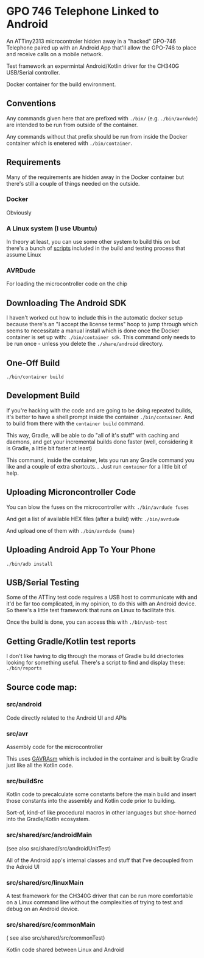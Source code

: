 # GPO 746 Telephone Linked to Android

An ATTiny2313 microcontroler hidden away in a "hacked" GPO-746 Telephone
paired up with an Android App that'll allow the GPO-746 to place and receive
calls on a mobile network.

Test framework an expermintal Android/Kotlin driver for the CH340G USB/Serial
controller.

Docker container for the build environment.

## Conventions

Any commands given here that are prefixed with `./bin/` (e.g. `./bin/avrdude`)
are intended to be run from outside of the container.

Any commands without that prefix should be run from inside the Docker container
which is enetered with `./bin/container`.

## Requirements

Many of the requirements are hidden away in the Docker container but there's
still a couple of things needed on the outside.

### Docker

Obviously

### A Linux system (I use Ubuntu)

In theory at least, you can use some other
system to build this on but there's a bunch of
[scripts](https://github.com/andy-preston/gpo-746-android/tree/convert_it_all_to_kotlin/bin)
included in the build and testing process that assume Linux

### AVRDude

For loading the microcontroller code on the chip

## Downloading The Android SDK

I haven't worked out how to include this in the automatic docker setup because
there's an "I accept the license terms" hoop to jump through which seems to
necessitate a manual install which is done once the Docker container is set up
with: `./bin/container sdk`. This command only needs to be run once - unless
you delete the `./share/android` directory.

## One-Off Build

`./bin/container build`

## Development Build

If you're hacking with the code and are going to be doing repeated builds,
it's better to have a shell prompt inside the container `./bin/container`.
And to build from there with the `container build` command.

This way, Gradle, will be able to do "all of it's stuff" with caching and
daemons, and get your incremental builds done faster (well, considering it
is Gradle, a little bit faster at least)

This command, inside the container, lets you run any Gradle command you like
and a couple of extra shortcuts... Just run `container` for a little bit of
help.

## Uploading Microncontroller Code

You can blow the fuses on the microcontroller with: `./bin/avrdude fuses`

And get a list of available HEX files (after a build) with: `./bin/avrdude`

And upload one of them with `./bin/avrdude {name}`

## Uploading Android App To Your Phone

`./bin/adb install`

## USB/Serial Testing

Some of the ATTiny test code requires a USB host to communicate with and it'd
be far too complicated, in my opinion, to do this with an Android device. So
there's a little test framework that runs on Linux to facilitate this.

Once the build is done, you can access this with `./bin/usb-test`

## Getting Gradle/Kotlin test reports

I don't like having to dig through the morass of Gradle build driectories
looking for something useful. There's a script to find and display these:
`./bin/reports`

## Source code map:

### src/android

Code directly related to the Android UI and APIs

### src/avr

Assembly code for the microcontroller

This uses
[GAVRAsm](http://www.avr-asm-tutorial.net/gavrasm/index_en.html)
which is included in the container and is built by Gradle just like
all the Kotlin code.

### src/buildSrc

Kotlin code to precalculate some constants before the main build and insert
those constants into the assembly and Kotlin code prior to building.

Sort-of, kind-of like procedural macros in other languages but shoe-horned into
the Gradle/Kotlin ecosystem.

### src/shared/src/androidMain

(see also src/shared/src/androidUnitTest)

All of the Android app's internal classes and stuff that I've decoupled from
the Adroid UI

### src/shared/src/linuxMain

A test framework for the CH340G driver that can be run more comfortable on a
Linux command line without the complexities of trying to test and debug on an
Android device.

### src/shared/src/commonMain

( see also src/shared/src/commonTest)

Kotlin code shared between Linux and Android
